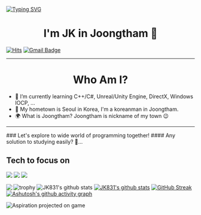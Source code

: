 [![Typing SVG](https://readme-typing-svg.herokuapp.com?color=%2300F706&size=30&duration=2500&vCenter=true&lines=Welcome+to+my+github)](https://git.io/typing-svg)
# <center>I'm JK in Joongtham 👋</center>
[![Hits](https://hits.seeyoufarm.com/api/count/incr/badge.svg?url=https%3A%2F%2Fgithub.com%2Fgjbae1212%2Fhit-counter&count_bg=%233FD1FF&title_bg=%23FF9744&icon=&icon_color=%2399FF3A&title=hits&edge_flat=false)](https://github.com/JK831)
[![Gmail Badge](https://img.shields.io/badge/Gmail-D14836?style=flat&logo=Gmail&logoColor=white)](mailto:rhe9788@gmail.com)
<hr>

# <center>Who Am I?</center>
- 🌱 I’m currently learning C++/C#, Unreal/Unity Engine, DirectX, Windows IOCP, ...
- 🚅 My hometown is Seoul in Korea, I'm a koreanman in Joongtham. 
- 🌍 What is Joongtham? Joongtham is nickname of my town 😉
<hr>
### Let's explore to wide world of programming together!
#### Any solution to studying easily? 🤔...


## Tech to focus on
<img src="https://img.shields.io/badge/Unreal-black?style=flat&logo=Unreal Engine&logoColor=0E1128"/>
<img src="https://img.shields.io/badge/Unity-black?style=flat&logo=Unity&logoColor=FFFFFF"/>
<img src="https://img.shields.io/badge/C#-black?style=flat&logo=Apple Music&logoColor=#239120"/>

![trophy](https://github-profile-trophy.vercel.app/?username=JK831)
![JK831's github stats](https://github-readme-stats.vercel.app/api?username=JK831&show_icons=true&theme=dark)
[![JK831's github stats](https://github-readme-stats.vercel.app/api/top-langs/?username=JK831&show_icons=true&hide_border=true&title_color=00EEFF&text_color=FFFFFF&bg_color=000000&icon_color=004386&layout=compact)](https://github.com/JK831)
<img align='left' src="http://mazassumnida.wtf/api/v2/generate_badge?boj=rhe9788">
[![GitHub Streak](https://github-readme-streak-stats.herokuapp.com/?user=JK831&theme=dark)](https://git.io/streak-stats)
[![Ashutosh's github activity graph](https://activity-graph.herokuapp.com/graph?username=JK831&theme=react-dark)](https://github.com/ashutosh00710/github-readme-activity-graph)

![Aspiration projected on game](https://drive.google.com/uc?id=1Vr_pfKILF2iESkfNE7qvwNAM12cvlaMP)
<!--
**JK831/JK831** is a ✨ _special_ ✨ repository because its `README.md` (this file) appears on your GitHub profile.

Here are some ideas to get you started:

- 🔭 I’m currently working on ...
- 🌱 I’m currently learning ...
- 👯 I’m looking to collaborate on ...
- 🤔 I’m looking for help with ...
- 💬 Ask me about ...
- 📫 How to reach me: ...
- 😄 Pronouns: ...
- ⚡ Fun fact: ...
-->
